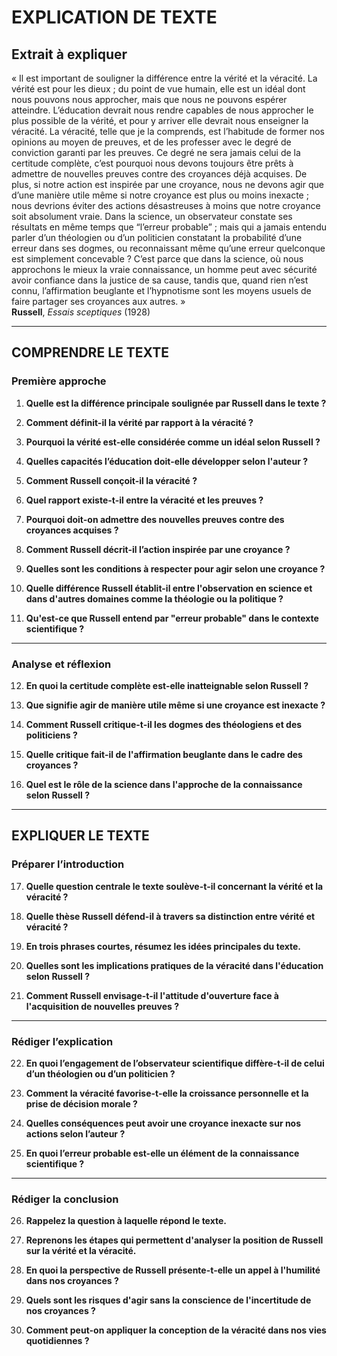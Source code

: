 # EXPLICATION DE TEXTE

## Extrait à expliquer
« Il est important de souligner la différence entre la vérité et la véracité. La vérité est pour les dieux ; du point de vue humain, elle est un idéal dont nous pouvons nous approcher, mais que nous ne pouvons espérer atteindre. L’éducation devrait nous rendre capables de nous approcher le plus possible de la vérité, et pour y arriver elle devrait nous enseigner la véracité. La véracité, telle que je la comprends, est l’habitude de former nos opinions au moyen de preuves, et de les professer avec le degré de conviction garanti par les preuves. Ce degré ne sera jamais celui de la certitude complète, c’est pourquoi nous devons toujours être prêts à admettre de nouvelles preuves contre des croyances déjà acquises. De plus, si notre action est inspirée par une croyance, nous ne devons agir que d’une manière utile même si notre croyance est plus ou moins inexacte ; nous devrions éviter des actions désastreuses à moins que notre croyance soit absolument vraie. Dans la science, un observateur constate ses résultats en même temps que “l’erreur probable” ; mais qui a jamais entendu parler d’un théologien ou d’un politicien constatant la probabilité d’une erreur dans ses dogmes, ou reconnaissant même qu’une erreur quelconque est simplement concevable ? C’est parce que dans la science, où nous approchons le mieux la vraie connaissance, un homme peut avec sécurité avoir confiance dans la justice de sa cause, tandis que, quand rien n’est connu, l’affirmation beuglante et l’hypnotisme sont les moyens usuels de faire partager ses croyances aux autres. »  
**Russell**, *Essais sceptiques* (1928)

---

## COMPRENDRE LE TEXTE

### Première approche

1. **Quelle est la différence principale soulignée par Russell dans le texte ?**

2. **Comment définit-il la vérité par rapport à la véracité ?**

3. **Pourquoi la vérité est-elle considérée comme un idéal selon Russell ?**

4. **Quelles capacités l’éducation doit-elle développer selon l'auteur ?**

5. **Comment Russell conçoit-il la véracité ?**

6. **Quel rapport existe-t-il entre la véracité et les preuves ?**

7. **Pourquoi doit-on admettre des nouvelles preuves contre des croyances acquises ?**

8. **Comment Russell décrit-il l’action inspirée par une croyance ?**

9. **Quelles sont les conditions à respecter pour agir selon une croyance ?**

10. **Quelle différence Russell établit-il entre l'observation en science et dans d'autres domaines comme la théologie ou la politique ?**

11. **Qu'est-ce que Russell entend par "erreur probable" dans le contexte scientifique ?**

---

### Analyse et réflexion

12. **En quoi la certitude complète est-elle inatteignable selon Russell ?**

13. **Que signifie agir de manière utile même si une croyance est inexacte ?**

14. **Comment Russell critique-t-il les dogmes des théologiens et des politiciens ?**

15. **Quelle critique fait-il de l'affirmation beuglante dans le cadre des croyances ?**

16. **Quel est le rôle de la science dans l'approche de la connaissance selon Russell ?**

---

## EXPLIQUER LE TEXTE

### Préparer l’introduction

17. **Quelle question centrale le texte soulève-t-il concernant la vérité et la véracité ?**

18. **Quelle thèse Russell défend-il à travers sa distinction entre vérité et véracité ?**

19. **En trois phrases courtes, résumez les idées principales du texte.**

20. **Quelles sont les implications pratiques de la véracité dans l'éducation selon Russell ?**

21. **Comment Russell envisage-t-il l'attitude d'ouverture face à l'acquisition de nouvelles preuves ?**

---

### Rédiger l’explication

22. **En quoi l’engagement de l’observateur scientifique diffère-t-il de celui d’un théologien ou d’un politicien ?**

23. **Comment la véracité favorise-t-elle la croissance personnelle et la prise de décision morale ?**

24. **Quelles conséquences peut avoir une croyance inexacte sur nos actions selon l’auteur ?**

25. **En quoi l’erreur probable est-elle un élément de la connaissance scientifique ?**

---

### Rédiger la conclusion

26. **Rappelez la question à laquelle répond le texte.**

27. **Reprenons les étapes qui permettent d'analyser la position de Russell sur la vérité et la véracité.**

28. **En quoi la perspective de Russell présente-t-elle un appel à l'humilité dans nos croyances ?**

29. **Quels sont les risques d'agir sans la conscience de l'incertitude de nos croyances ?**

30. **Comment peut-on appliquer la conception de la véracité dans nos vies quotidiennes ?**